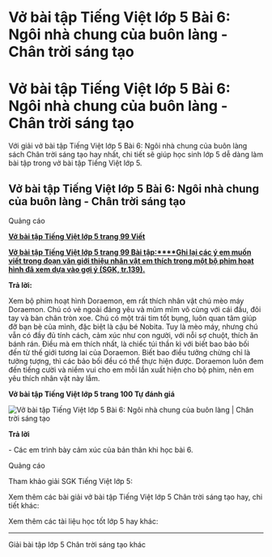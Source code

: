 # Vở bài tập Tiếng Việt lớp 5 Bài 6: Ngôi nhà chung của buôn làng - Chân trời sáng tạo

# Vở bài tập Tiếng Việt lớp 5 Bài 6: Ngôi nhà chung của buôn làng - Chân trời sáng tạo

Với giải vở bài tập Tiếng Việt lớp 5 Bài 6: Ngôi nhà chung của buôn làng sách Chân trời sáng tạo hay nhất, chi tiết sẽ giúp học sinh lớp 5 dễ dàng làm bài tập trong vở bài tập Tiếng Việt lớp 5.

## Vở bài tập Tiếng Việt lớp 5 Bài 6: Ngôi nhà chung của buôn làng - Chân trời sáng tạo

Quảng cáo

[**Vở bài tập Tiếng Việt lớp 5 trang 99 Viết**](https://vietjack.com/vbt-tieng-viet-5-ct/viet-trang-99-vbt-tieng-viet-5-tap-1.jsp)

[**Vở bài tập Tiếng Việt lớp 5 trang 99 Bài tập:****Ghi lại các ý em muốn viết trong đoạn văn giới thiệu nhân vật em thích trong một bộ phim hoạt hình đã xem dựa vào gợi ý (SGK, tr.139).**](https://vietjack.com/vbt-tieng-viet-5-ct/ghi-lai-cac-y-em-muon-viet-trong-doan-van-gioi-thieu-nhan-vat-vm.jsp)

**Trả lời:**

Xem bộ phim hoạt hình Doraemon, em rất thích nhân vật chú mèo máy Doraemon. Chú có vẻ ngoài đáng yêu và mũm mĩm vô cùng với cái đầu, đôi tay và bàn chân tròn xoe. Chú có một trái tim tốt bụng, luôn quan tâm giúp đỡ bạn bè của mình, đặc biệt là cậu bé Nobita. Tuy là mèo máy, nhưng chú vẫn có đầy đủ tính cách, cảm xúc như con người, với nỗi sợ chuột, thích ăn bánh rán. Điều mà em thích nhất, là chiếc túi thần kì với biết bao bảo bối đến từ thế giới tương lai của Doraemon. Biết bao điều tưởng chừng chỉ là tưởng tượng, thì các bảo bối đều có thể thực hiện được. Doraemon luôn đem đến tiếng cười và niềm vui cho em mỗi lần xuất hiện cho bộ phim, nên em yêu thích nhân vật này lắm.

**Vở bài tập Tiếng Việt lớp 5 trang 100 Tự đánh giá**

![Vở bài tập Tiếng Việt lớp 5 Bài 6: Ngôi nhà chung của buôn làng | Chân trời sáng tạo](https://vietjack.com/vbt-tieng-viet-5-ct/images/bai-6-ngoi-nha-chung-cua-buon-lang.PNG)

**Trả lời**

\- Các em trình bày cảm xúc của bản thân khi học bài 6.

Quảng cáo

Tham khảo giải SGK Tiếng Việt lớp 5:

Xem thêm các bài giải vở bài tập Tiếng Việt lớp 5 Chân trời sáng tạo hay, chi tiết khác:

Xem thêm các tài liệu học tốt lớp 5 hay khác:

* * *

Giải bài tập lớp 5 Chân trời sáng tạo khác
